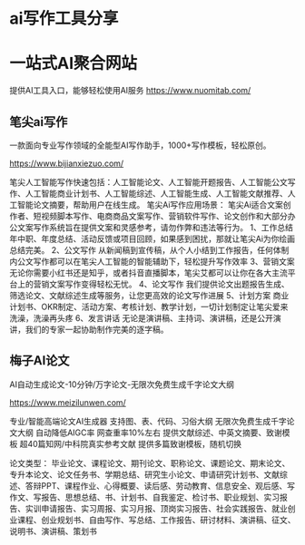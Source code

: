 # ai写作工具分享

# 一站式AI聚合网站

提供AI工具入口，能够轻松使用AI服务
https://www.nuomitab.com/

## 笔尖ai写作

一款面向专业写作领域的全能型AI写作助手，1000+写作模板，轻松原创。

https://www.bijianxiezuo.com/

笔尖人工智能写作快速包括：人工智能论文、人工智能开题报告、人工智能公文写作、人工智能商业计划书、人工智能综述、人工智能生成、人工智能文献推荐、人工智能论文摘要，帮助用户在线生成。
笔尖Ai写作应用场景：
笔尖Ai适合文案创作者、短视频脚本写作、电商商品文案写作、营销软件写作、论文创作和大部分办公文案写作系统旨在提供文案和灵感参考，请勿作弊和违法等行为。
1、工作总结
年中职、年度总结、活动反馈或项目回顾，如果感到困扰，那就让笔尖Ai为你绘画总结完美。
2、公文写作
从新闻稿到宣传稿，从个人小结到工作报告，任何体制内公文写作都可以在笔尖人工智能的智能辅助下，轻松提升写作效率
3、营销文案
无论你需要小红书还是知乎，或者抖音直播脚本，笔尖艾都可以让你在各大主流平台上的营销文案写作变得轻松无忧。
4、论文写作
我们提供论文出题报告生成、筛选论文、文献综述生成等服务，让您更高效的论文写作进展
5、计划方案
商业计划书、OKR制定、活动方案、考核计划、教学计划，一切计划制定让笔尖爱来洗澡，洗澡再头疼
6、发言讲话
无论是演讲稿、主持词、演讲稿，还是公开演讲，我们的专家一起协助制作完美的逐字稿。

## 梅子AI论文

AI自动生成论文-10分钟/万字论文-无限次免费生成千字论文大纲

https://www.meizilunwen.com/

专业/智能高端论文AI生成器
支持图、表、代码、习俗大纲
无限次免费生成千字论文大纲
自动降低AIGC率
网查重率10%左右
提供文献综述、中英文摘要、致谢模板
超40篇知网/中科院真实参考文献
提供多篇致谢模板，随机切换

论文类型：
毕业论文、课程论文、期刊论文、职称论文、课题论文、期末论文、专升本论文、论文任务书、学期总结、研究生小论文、申请研究计划书、文献综述、答辩PPT、课程作业、心得概要、读后感、劳动教育、信息安全、观后感、写作文、写报告、思想总结、书、计划书、自我鉴定、检讨书、职业规划、实习报告、实训申请报告、实习周报、实习月报、顶岗实习报告、社会实践报告、就业创业课程、创业规划书、自由写作、写总结、工作报告、研讨材料、演讲稿、征文、说明书、演讲稿、策划书

